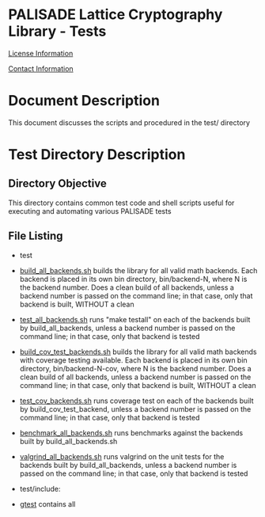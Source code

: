 PALISADE Lattice Cryptography Library - Tests
=============================================

[License Information](License.md)

[Contact Information](Contact.md)

Document Description
===================
This document discusses the scripts and procedured in the test/ directory

Test Directory Description
==========================

Directory Objective
-------------------
This directory contains common test code and shell scripts useful for executing and automating
various PALISADE tests

File Listing
------------

* test
- [build_all_backends.sh](test/build_all_backends.sh) builds the library for all valid math backends. Each backend is placed in its own bin directory, bin/backend-N, where N is the backend number. Does a clean build of all backends, unless a backend number is passed on the command line; in that case, only that backend is built, WITHOUT a clean
- [test_all_backends.sh](test/test_all_backends.sh) runs "make testall" on each of the backends built by build_all_backends, unless a backend number is passed on the command line; in that case, only that backend is tested

- [build_cov_test_backends.sh](test/build_cov_test_backends.sh) builds the library for all valid math backends with coverage testing available. Each backend is placed in its own bin directory, bin/backend-N-cov, where N is the backend number. Does a clean build of all backends, unless a backend number is passed on the command line; in that case, only that backend is built, WITHOUT a clean
- [test_cov_backends.sh](test/test_cov_backends.sh) runs coverage test on each of the backends built by build_cov_test_backend, unless a backend number is passed on the command line; in that case, only that backend is tested

- [benchmark_all_backends.sh](test/benchmark_all_backends.sh) runs benchmarks against the backends built by build_all_backends.sh

- [valgrind_all_backends.sh](test/valgrind_all_backends.sh) runs valgrind on the unit tests for the backends built by build_all_backends, unless a backend number is passed on the command line; in that case, only that backend is tested

* test/include:
- [gtest](test/include/gtest) contains all 
